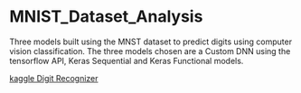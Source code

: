 # MNIST_Dataset_Analysis
Three models built using the MNST dataset to predict digits using computer vision classification. The three models chosen are a Custom DNN using the tensorflow API,  Keras Sequential  and Keras Functional models.  

[kaggle Digit Recognizer](https://www.kaggle.com/c/digit-recognizer/data)
